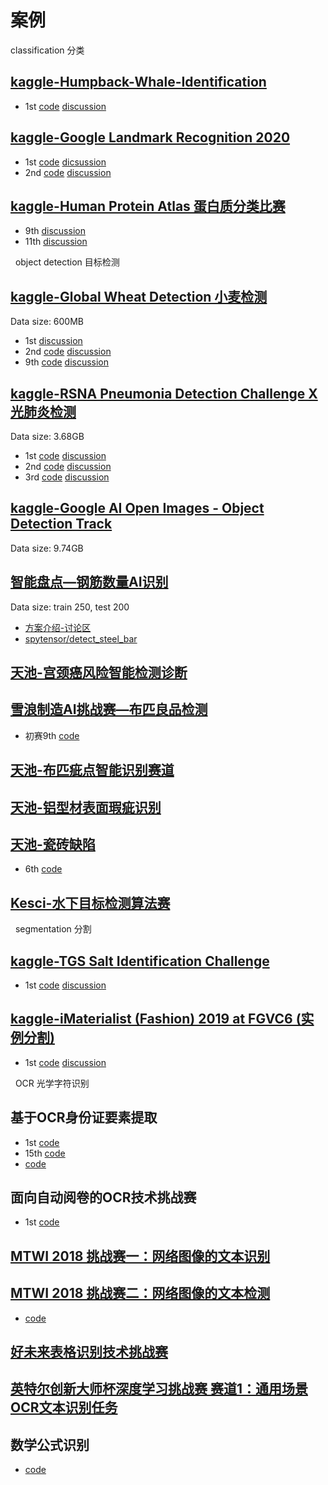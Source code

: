 # 案例

classification 分类

## [kaggle-Humpback-Whale-Identification](https://www.kaggle.com/c/humpback-whale-identification/overview)

- 1st [code](https://github.com/earhian/Humpback-Whale-Identification-1st-) [discussion](https://www.kaggle.com/c/humpback-whale-identification/discussion/82366)



## [kaggle-Google Landmark Recognition 2020](https://www.kaggle.com/c/landmark-recognition-2020/discussion/188299)
- 1st [code](https://github.com/psinger/kaggle-landmark-recognition-2020-1st-place) [dicsussion](https://www.kaggle.com/c/landmark-recognition-2020/discussion/187821)
- 2nd [code](https://github.com/bestfitting/instance_level_recognition) [discussion](https://www.kaggle.com/c/landmark-recognition-2020/discussion/188299)

## [kaggle-Human Protein Atlas 蛋白质分类比赛]()
- 9th [discussion](https://kulbear.github.io/archives/protein/)
- 11th [discussion](https://zhuanlan.zhihu.com/p/54743461)

&nbsp;
object detection 目标检测

## [kaggle-Global Wheat Detection 小麦检测](https://www.kaggle.com/c/global-wheat-detection/overview) 
Data size: 600MB
- 1st [discussion](https://www.kaggle.com/c/global-wheat-detection/discussion/172418)
- 2nd [code](https://github.com/liaopeiyuan/TransferDet) [discussion](https://www.kaggle.com/c/global-wheat-detection/discussion/175961)
- 9th [code](https://github.com/amirassov/kaggle-global-wheat-detection) [discussion](https://www.kaggle.com/c/global-wheat-detection/discussion/172569)


## [kaggle-RSNA Pneumonia Detection Challenge X光肺炎检测](https://www.kaggle.com/c/rsna-pneumonia-detection-challenge/overview) 
Data size: 3.68GB

- 1st [code](https://github.com/i-pan/kaggle-rsna18) [discussion](https://www.kaggle.com/c/rsna-pneumonia-detection-challenge/discussion/70421)
- 2nd [code](https://github.com/tatigabru/kaggle-rsna) [discussion](https://www.kaggle.com/c/global-wheat-detection/discussion/175961)
- 3rd [code](https://github.com/pmcheng/rsna-pneumonia) [discussion](https://www.kaggle.com/c/rsna-pneumonia-detection-challenge/discussion/70632)


## [kaggle-Google AI Open Images - Object Detection Track](https://www.kaggle.com/c/google-ai-open-images-object-detection-track/overview) 
Data size: 9.74GB <br>


## [智能盘点—钢筋数量AI识别](https://www.datafountain.cn/competitions/332) 
Data size: train 250, test 200 <br>
- [方案介绍-讨论区](https://www.datafountain.cn/competitions/332/discuss)
- [spytensor/detect_steel_bar](https://github.com/spytensor/detect_steel_bar)


## [天池-宫颈癌风险智能检测诊断](https://tianchi.aliyun.com/competition/entrance/231757/information)



## [雪浪制造AI挑战赛—布匹良品检测](https://tianchi.aliyun.com/competition/entrance/231666/introduction)
- 初赛9th [code](https://github.com/maozezhong/TIANCHI_XUELANG_AI)


## [天池-布匹疵点智能识别赛道](https://tianchi.aliyun.com/competition/entrance/231748/information)


## [天池-铝型材表面瑕疵识别](https://tianchi.aliyun.com/competition/entrance/231682/introduction)

## [天池-瓷砖缺陷]()
- 6th [code](https://github.com/MySuperSoul/TileDetection)

## [Kesci-水下目标检测算法赛]()


&nbsp;
segmentation 分割

## [kaggle-TGS Salt Identification Challenge](https://www.kaggle.com/c/tgs-salt-identification-challenge)
- 1st [code](https://github.com/ybabakhin/kaggle_salt_bes_phalanx) [discussion](https://www.kaggle.com/c/tgs-salt-identification-challenge/discussion/69291)



## [kaggle-iMaterialist (Fashion) 2019 at FGVC6 (实例分割)](https://www.kaggle.com/c/imaterialist-fashion-2019-FGVC6/overview)
- 1st [code](https://github.com/amirassov/kaggle-imaterialist) [discussion](https://www.kaggle.com/c/imaterialist-fashion-2019-FGVC6/discussion/95247)


&nbsp;
OCR 光学字符识别

## 基于OCR身份证要素提取
- 1st [code](https://github.com/Mingtzge/2019-CCF-BDCI-OCR-MCZJ-OCR-IdentificationIDElement)
- 15th [code](https://github.com/JarvisKevin/CCF2020_didi_road_status_prediction_15th)
- [code](https://github.com/hzli-ucas/CCF-OCR)

## 面向自动阅卷的OCR技术挑战赛
- 1st [code](https://github.com/greathope/prcv-ocr-detection)

## [MTWI 2018 挑战赛一：网络图像的文本识别](https://tianchi.aliyun.com/competition/entrance/231684/information)
## [MTWI 2018 挑战赛二：网络图像的文本检测](https://tianchi.aliyun.com/competition/entrance/231685/introduction)
- [code](https://github.com/HUDTDINGZHAOYUN2019A/20185110054)

## [好未来表格识别技术挑战赛](https://www.heywhale.com/home/competition/606d6fff0e04ac0017c3bf7f)

## [英特尔创新大师杯深度学习挑战赛 赛道1：通用场景OCR文本识别任务](https://tianchi.aliyun.com/competition/entrance/531902/introduction)

## 数学公式识别
- [code](https://github.com/LinXueyuanStdio/LaTeX_OCR)
